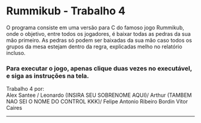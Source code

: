# Rummikub - Trabalho 4

O programa consiste em uma versão para C do famoso jogo Rummikub, onde o objetivo, entre todos os jogadores, é baixar todas as pedras da sua mão primeiro. As pedras só podem ser baixadas da sua mão caso todos os grupos da mesa estejam dentro da regra, explicadas melho no relatório incluso. 

### Para executar o jogo, apenas clique duas vezes no executável, e siga as instruções na tela.

Trabalho 4 por:  
Alex Santee /
Leonardo (INSIRA SEU SOBRENOME AQUI)/
Arthur (TAMBEM NAO SEI O NOME DO CONTROL KKK)/
Felipe Antonio Ribeiro Bordin
Vitor Caires

--------

